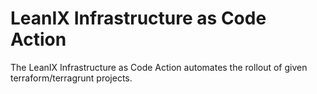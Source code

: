 # LeanIX Infrastructure as Code Action

The LeanIX Infrastructure as Code Action automates the rollout of given terraform/terragrunt projects.

